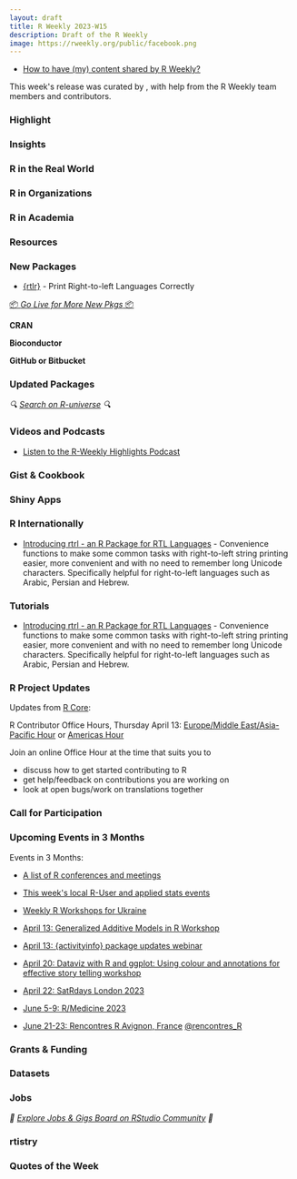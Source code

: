 ```yaml
---
layout: draft
title: R Weekly 2023-W15
description: Draft of the R Weekly
image: https://rweekly.org/public/facebook.png
---
```


+ [How to have (my) content shared by R Weekly?](https://github.com/rweekly/rweekly.org#how-to-have-my-content-shared-by-r-weekly)

This week's release was curated by [](), with help from the R Weekly team members and contributors.

### Highlight



### Insights



### R in the Real World



### R in Organizations



### R in Academia



### Resources



### New Packages

- [{rtlr}](https://matanhakim.github.io/rtlr/index.html) - Print Right-to-left Languages Correctly

<p class="added-hostname"><a href="https://rweekly.org/live" target="_blank" class="externalLink">📦 <i>Go Live for More New Pkgs</i> 📦</a></p>

**CRAN**



**Bioconductor**



**GitHub or Bitbucket**



### Updated Packages

<i>🔍 [Search on R-universe](https://r-universe.dev/search/) 🔍</i>



### Videos and Podcasts

+ [Listen to the R-Weekly Highlights Podcast](https://rweekly.fireside.fm/)



### Gist & Cookbook



### Shiny Apps



### R Internationally

- [Introducing rtrl - an R Package for RTL Languages](https://matanhakim.org/posts/2023-04-05-rtlr-0-1-0/) - Convenience functions to make some common tasks with right-to-left string printing easier, more convenient and with no need to remember long Unicode characters. Specifically helpful for right-to-left languages such as Arabic, Persian and Hebrew.

### Tutorials

- [Introducing rtrl - an R Package for RTL Languages](https://matanhakim.org/posts/2023-04-05-rtlr-0-1-0/) - Convenience functions to make some common tasks with right-to-left string printing easier, more convenient and with no need to remember long Unicode characters. Specifically helpful for right-to-left languages such as Arabic, Persian and Hebrew.

<!--<div class="post-more-begin></div><div class="post-more-end"></div>-->

### R Project Updates

Updates from [R Core](http://developer.r-project.org/blosxom.cgi/R-devel/NEWS):

R Contributor Office Hours, Thursday April 13: [Europe/Middle East/Asia-Pacific Hour](https://www.meetup.com/r-contributors/events/292528286/) or [Americas Hour](https://www.meetup.com/r-contributors/events/292528263/)

Join an online Office Hour at the time that suits you to
- discuss how to get started contributing to R
- get help/feedback on contributions you are working on
- look at open bugs/work on translations together

###  Call for Participation



### Upcoming Events in 3 Months

Events in 3 Months:

+ [A list of R conferences and meetings](https://jumpingrivers.github.io/meetingsR/events.html)

+ [This week's local R-User and applied stats events](https://community.rstudio.com/c/irl)

+ [Weekly R Workshops for Ukraine](https://sites.google.com/view/dariia-mykhailyshyna/main/r-workshops-for-ukraine)

+ [April 13: Generalized Additive Models in R Workshop](https://www.r-bloggers.com/2023/03/generalized-additive-models-in-r-workshop/)

+ [April 13: {activityinfo} package updates webinar](https://www.activityinfo.org/support/webinars/2023-04-13-R-package-updates.html)

+ [April 20: Dataviz with R and ggplot: Using colour and annotations for effective story telling workshop](https://www.r-bloggers.com/2023/03/dataviz-with-r-and-ggplot-using-colour-and-annotations-for-effective-story-telling-workshop/)

+ [April 22: SatRdays London 2023](https://www.jumpingrivers.com/blog/satrdays-london-speakers/)

+ [June 5-9: R/Medicine 2023](https://www.r-consortium.org/blog/2023/03/17/announcing-r-medicine-2023)

+ [June 21-23: Rencontres R Avignon, France](https://rr2023.sciencesconf.org) [\@rencontres_R](https://twitter.com/rencontres_r)

### Grants & Funding

### Datasets

### Jobs

<i>💼 [Explore Jobs & Gigs Board on RStudio Community](https://community.rstudio.com/c/jobs/) 💼</i>

### rtistry



### Quotes of the Week


